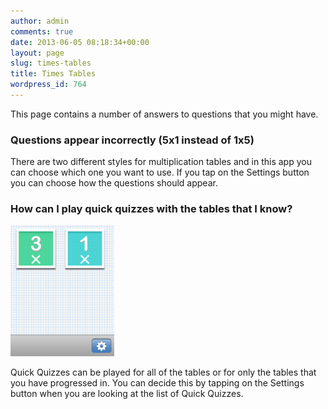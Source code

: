 ```yaml
---
author: admin
comments: true
date: 2013-06-05 08:18:34+00:00
layout: page
slug: times-tables
title: Times Tables
wordpress_id: 764
---
```


This page contains a number of answers to questions that you might have.


### Questions appear incorrectly (5x1 instead of 1x5)


There are two different styles for multiplication tables and in this app you can choose which one you want to use. If you tap on the Settings button you can choose how the questions should appear.


### How can I play quick quizzes with the tables that I know?


<img class="alignright  wp-image-765" alt="Quick Quiz menu and settings" src="images/en-iphone-portrait-question-choices-17.52.35-237x300.png" width="166" height="210">

Quick Quizzes can be played for all of the tables or for only the tables that you have progressed in. You can decide this by tapping on the Settings button when you are looking at the list of Quick Quizzes.
